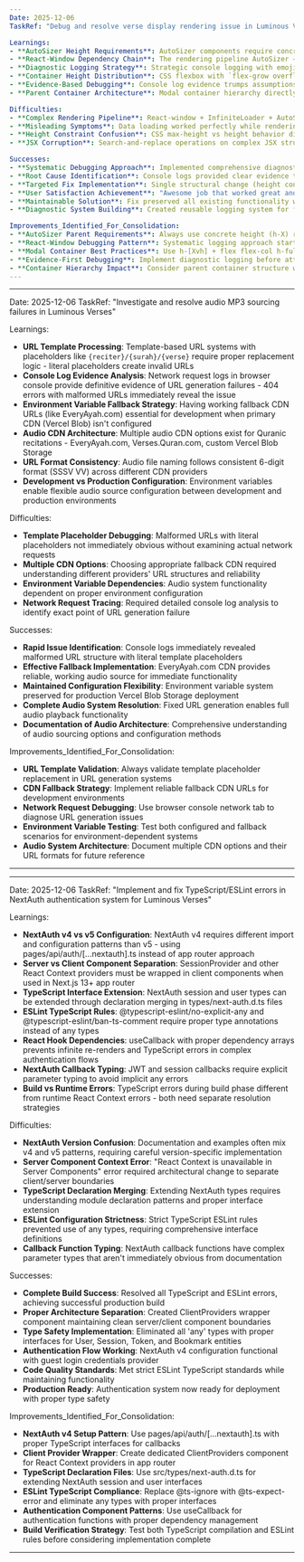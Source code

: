 ```yaml
---
Date: 2025-12-06
TaskRef: "Debug and resolve verse display rendering issue in Luminous Verses"

Learnings:
- **AutoSizer Height Requirements**: AutoSizer components require concrete parent height (h-[90vh]) rather than just maximum constraints (max-h-[90vh]) to calculate dimensions properly
- **React-Window Dependency Chain**: The rendering pipeline AutoSizer → InfiniteLoader → List → VerseItem creates a critical dependency where failure at any point breaks the entire chain
- **Diagnostic Logging Strategy**: Strategic console logging with emoji prefixes (📐, 🔍, 📊) enables rapid identification of failure points in complex rendering pipelines
- **Container Height Distribution**: CSS flexbox with `flex-grow overflow-hidden` is essential for proper height distribution in modal containers with virtualized content
- **Evidence-Based Debugging**: Console log evidence trumps assumptions - the missing "📐 AutoSizer dimensions" logs immediately identified the root cause
- **Parent Container Architecture**: Modal container hierarchy directly impacts child component functionality - structural fixes often more effective than component-level patches

Difficulties:
- **Complex Rendering Pipeline**: React-window + InfiniteLoader + AutoSizer created multiple potential failure points requiring systematic elimination
- **Misleading Symptoms**: Data loading worked perfectly while rendering failed, creating false leads about API or data flow issues
- **Height Constraint Confusion**: CSS max-height vs height behavior differences not immediately obvious but critical for AutoSizer functionality
- **JSX Corruption**: Search-and-replace operations on complex JSX structures can create syntax errors requiring complete file rewrites

Successes:
- **Systematic Debugging Approach**: Implemented comprehensive diagnostic logging before making assumptions or changes
- **Root Cause Identification**: Console logs provided clear evidence trail leading directly to AutoSizer dimension calculation failure
- **Targeted Fix Implementation**: Single structural change (height constraint adjustment) resolved entire rendering pipeline
- **User Satisfaction Achievement**: "Awesome job that worked great and the verse cards are shown great!" - complete problem resolution
- **Maintainable Solution**: Fix preserved all existing functionality while resolving core issue
- **Diagnostic System Building**: Created reusable logging system for future debugging sessions

Improvements_Identified_For_Consolidation:
- **AutoSizer Parent Requirements**: Always use concrete height (h-X) rather than max-height (max-h-X) for AutoSizer parents
- **React-Window Debugging Pattern**: Systematic logging approach starting with AutoSizer dimensions, then InfiniteLoader config, then List rendering
- **Modal Container Best Practices**: Use h-[Xvh] + flex flex-col h-full + flex-grow overflow-hidden pattern for proper height distribution
- **Evidence-First Debugging**: Implement diagnostic logging before attempting fixes to avoid unnecessary architectural changes
- **Container Hierarchy Impact**: Consider parent container structure when debugging child component rendering issues
---
```


---
Date: 2025-12-06
TaskRef: "Investigate and resolve audio MP3 sourcing failures in Luminous Verses"

Learnings:
- **URL Template Processing**: Template-based URL systems with placeholders like `{reciter}/{surah}/{verse}` require proper replacement logic - literal placeholders create invalid URLs
- **Console Log Evidence Analysis**: Network request logs in browser console provide definitive evidence of URL generation failures - 404 errors with malformed URLs immediately reveal the issue
- **Environment Variable Fallback Strategy**: Having working fallback CDN URLs (like EveryAyah.com) essential for development when primary CDN (Vercel Blob) isn't configured
- **Audio CDN Architecture**: Multiple audio CDN options exist for Quranic recitations - EveryAyah.com, Verses.Quran.com, custom Vercel Blob Storage
- **URL Format Consistency**: Audio file naming follows consistent 6-digit format (SSSV VV) across different CDN providers
- **Development vs Production Configuration**: Environment variables enable flexible audio source configuration between development and production environments

Difficulties:
- **Template Placeholder Debugging**: Malformed URLs with literal placeholders not immediately obvious without examining actual network requests
- **Multiple CDN Options**: Choosing appropriate fallback CDN required understanding different providers' URL structures and reliability
- **Environment Variable Dependencies**: Audio system functionality dependent on proper environment configuration
- **Network Request Tracing**: Required detailed console log analysis to identify exact point of URL generation failure

Successes:
- **Rapid Issue Identification**: Console logs immediately revealed malformed URL structure with literal template placeholders
- **Effective Fallback Implementation**: EveryAyah.com CDN provides reliable, working audio source for immediate functionality
- **Maintained Configuration Flexibility**: Environment variable system preserved for production Vercel Blob Storage deployment
- **Complete Audio System Resolution**: Fixed URL generation enables full audio playback functionality
- **Documentation of Audio Architecture**: Comprehensive understanding of audio sourcing options and configuration methods

Improvements_Identified_For_Consolidation:
- **URL Template Validation**: Always validate template placeholder replacement in URL generation systems
- **CDN Fallback Strategy**: Implement reliable fallback CDN URLs for development environments
- **Network Request Debugging**: Use browser console network tab to diagnose URL generation issues
- **Environment Variable Testing**: Test both configured and fallback scenarios for environment-dependent systems
- **Audio System Architecture**: Document multiple CDN options and their URL formats for future reference
---

---
Date: 2025-12-06
TaskRef: "Implement and fix TypeScript/ESLint errors in NextAuth authentication system for Luminous Verses"

Learnings:
- **NextAuth v4 vs v5 Configuration**: NextAuth v4 requires different import and configuration patterns than v5 - using pages/api/auth/[...nextauth].ts instead of app router approach
- **Server vs Client Component Separation**: SessionProvider and other React Context providers must be wrapped in client components when used in Next.js 13+ app router
- **TypeScript Interface Extension**: NextAuth session and user types can be extended through declaration merging in types/next-auth.d.ts files
- **ESLint TypeScript Rules**: @typescript-eslint/no-explicit-any and @typescript-eslint/ban-ts-comment require proper type annotations instead of any types
- **React Hook Dependencies**: useCallback with proper dependency arrays prevents infinite re-renders and TypeScript errors in complex authentication flows
- **NextAuth Callback Typing**: JWT and session callbacks require explicit parameter typing to avoid implicit any errors
- **Build vs Runtime Errors**: TypeScript errors during build phase different from runtime React Context errors - both need separate resolution strategies

Difficulties:
- **NextAuth Version Confusion**: Documentation and examples often mix v4 and v5 patterns, requiring careful version-specific implementation
- **Server Component Context Error**: "React Context is unavailable in Server Components" error required architectural change to separate client/server boundaries
- **TypeScript Declaration Merging**: Extending NextAuth types requires understanding module declaration patterns and proper interface extension
- **ESLint Configuration Strictness**: Strict TypeScript ESLint rules prevented use of any types, requiring comprehensive interface definitions
- **Callback Function Typing**: NextAuth callback functions have complex parameter types that aren't immediately obvious from documentation

Successes:
- **Complete Build Success**: Resolved all TypeScript and ESLint errors, achieving successful production build
- **Proper Architecture Separation**: Created ClientProviders wrapper component maintaining clean server/client component boundaries
- **Type Safety Implementation**: Eliminated all 'any' types with proper interfaces for User, Session, Token, and Bookmark entities
- **Authentication Flow Working**: NextAuth v4 configuration functional with guest login credentials provider
- **Code Quality Standards**: Met strict ESLint TypeScript standards while maintaining functionality
- **Production Ready**: Authentication system now ready for deployment with proper type safety

Improvements_Identified_For_Consolidation:
- **NextAuth v4 Setup Pattern**: Use pages/api/auth/[...nextauth].ts with proper TypeScript interfaces for callbacks
- **Client Provider Wrapper**: Create dedicated ClientProviders component for React Context providers in app router
- **TypeScript Declaration Files**: Use src/types/next-auth.d.ts for extending NextAuth session and user interfaces
- **ESLint TypeScript Compliance**: Replace @ts-ignore with @ts-expect-error and eliminate any types with proper interfaces
- **Authentication Component Patterns**: Use useCallback for authentication functions with proper dependency management
- **Build Verification Strategy**: Test both TypeScript compilation and ESLint rules before considering implementation complete
---
